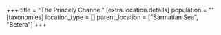 +++
title = "The Princely Channel"
[extra.location.details]
population = ""
[taxonomies]
location_type = []
parent_location = ["Sarmatian Sea", "Betera"]
+++

